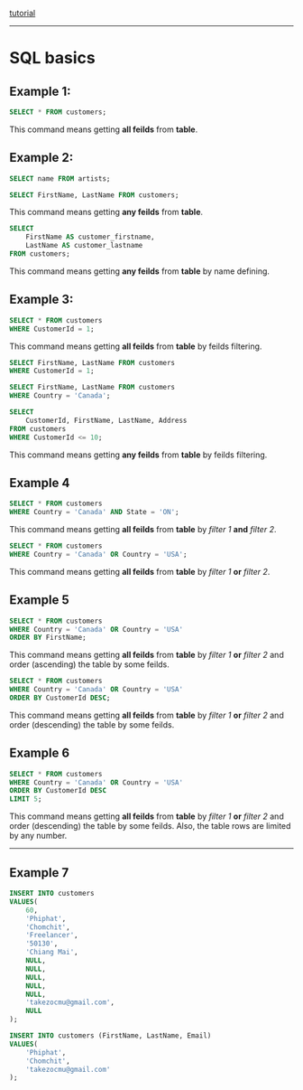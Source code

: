 [tutorial](https://www.sqlitetutorial.net/)

---
# SQL basics
## Example 1:
```sql
SELECT * FROM customers;
```
This command means getting **all feilds** from **table**.

## Example 2:
```sql
SELECT name FROM artists;
```

```sql
SELECT FirstName, LastName FROM customers;
```
This command means getting **any feilds** from **table**.

```sql
SELECT 
	FirstName AS customer_firstname, 
	LastName AS customer_lastname
FROM customers;
```
This command means getting **any feilds** from **table** by name defining.

## Example 3:
```sql
SELECT * FROM customers
WHERE CustomerId = 1;
```

This command means getting **all feilds** from **table** by feilds filtering.

```sql
SELECT FirstName, LastName FROM customers
WHERE CustomerId = 1;
```

```sql
SELECT FirstName, LastName FROM customers
WHERE Country = 'Canada';
```

```sql
SELECT 
	CustomerId, FirstName, LastName, Address 
FROM customers
WHERE CustomerId <= 10;
```
This command means getting **any feilds** from **table** by feilds filtering.

## Example 4

```sql
SELECT * FROM customers
WHERE Country = 'Canada' AND State = 'ON';
```

This command means getting **all feilds** from **table** by *filter 1* **and** *filter 2*.

```sql
SELECT * FROM customers
WHERE Country = 'Canada' OR Country = 'USA';
```

This command means getting **all feilds** from **table** by *filter 1* **or** *filter 2*.


## Example 5

```sql
SELECT * FROM customers
WHERE Country = 'Canada' OR Country = 'USA'
ORDER BY FirstName;
```
This command means getting **all feilds** from **table** by *filter 1* **or** *filter 2* and order (ascending) the table by some feilds.

```sql
SELECT * FROM customers
WHERE Country = 'Canada' OR Country = 'USA'
ORDER BY CustomerId DESC;
```
This command means getting **all feilds** from **table** by *filter 1* **or** *filter 2* and order (descending) the table by some feilds.

## Example 6
```sql
SELECT * FROM customers
WHERE Country = 'Canada' OR Country = 'USA'
ORDER BY CustomerId DESC
LIMIT 5;

```
This command means getting **all feilds** from **table** by *filter 1* **or** *filter 2* and order (descending) the table by some feilds. Also, the table rows are limited by any number.

---

## Example 7
```sql
INSERT INTO customers
VALUES(
	60,
	'Phiphat',
	'Chomchit',
	'Freelancer',
	'50130',
	'Chiang Mai',
	NULL,
	NULL,
	NULL,
	NULL,
	NULL,
	'takezocmu@gmail.com',
	NULL
);
```

```sql
INSERT INTO customers (FirstName, LastName, Email)
VALUES(
	'Phiphat',
	'Chomchit',
	'takezocmu@gmail.com'
);
```









